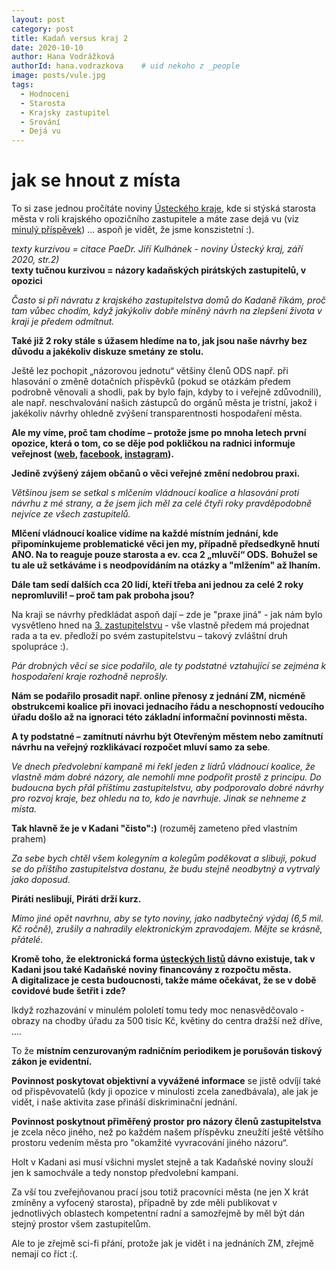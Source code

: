 ```yaml
---
layout: post
category: post
title: Kadaň versus kraj 2   
date: 2020-10-10
author: Hana Vodrážková
authorId: hana.vodrazkova    # uid nekoho z _people
image: posts/vule.jpg
tags:
  - Hodnoceni
  - Starosta
  - Krajsky zastupitel
  - Srování
  - Dejá vu
---
```


# jak se hnout z místa


To si zase jednou pročítáte noviny [Ústeckého kraje](http://www.kr-ustecky.cz/listy-usteckeho-kraje/ds-25003), kde si stýská starosta města v roli krajského opozičního zastupitele a máte zase dejá vu (viz [minulý příspěvek](https://kadan.pirati.cz/aktuality/mikulas.html)) ... aspoň je vidět, že jsme konszistetní :).

*texty kurzívou = citace PaeDr. Jiří Kulhánek - noviny Ústecký kraj, září 2020, str.2)*  
**texty tučnou kurzivou = názory kadaňských pirátských zastupitelů, v opozici**

*Často si při návratu z  krajského zastupitelstva domů do Kadaně říkám, proč tam vůbec chodím, když jakýkoliv dobře míněný návrh na zlepšení života v  kraji je předem odmítnut.*

**Také již 2 roky stále s úžasem hledíme na to, jak jsou naše návrhy bez důvodu a jakékoliv diskuze smetány ze stolu.** 

Ještě lez pochopit „názorovou jednotu“ většiny členů ODS např. při hlasování o změně dotačních příspěvků (pokud se otázkám předem podrobně věnovali a shodli, pak by bylo fajn, kdyby to i veřejně zdůvodnili),  
ale např. neschvalování našich zástupců do orgánů města je tristní, jakož i jakékoliv návrhy ohledně zvýšení transparentnosti hospodaření města.

  **Ale my víme, proč tam chodíme – protože jsme po mnoha letech první opozice, která o tom, co se děje pod pokličkou na radnici informuje veřejnost ([web](https://kadan.pirati.cz/), [facebook](https://www.facebook.com/kadanpirati/), [instagram](https://www.instagram.com/piratikadan/)).** 
  
**Jedině zvýšený zájem občanů o věci veřejné změní nedobrou praxi.**

*Většinou jsem se setkal s  mlčením vládnoucí koalice a  hlasování proti návrhu z  mé strany, a že jsem jich měl za celé čtyři roky pravděpodobně nejvíce ze všech zastupitelů.*

**Mlčení vládnoucí koalice vidíme na každé místním jednání, kde připomínkujeme problematické věci jen my, případně předsedkyně hnutí ANO. Na to reaguje pouze starosta a ev. cca 2 „mluvčí“ ODS.**
**Bohužel se tu ale už setkáváme i s neodpovídáním na otázky a "mlžením" až lhaním.**

**Dále tam sedí dalších cca  20 lidí, kteří třeba ani jednou za celé 2 roky nepromluvili! – proč tam pak proboha jsou?**

Na kraji se návrhy předkládat aspoň dají – zde je "praxe jiná" - jak nám bylo vysvětleno hned na [3. zastupitelstvu](https://kadan.pirati.cz/aktuality/3zm.html) - vše vlastně předem má projednat rada a ta ev. předloží po svém zastupitelstvu – takový zvláštní druh spolupráce :).

*Pár drobných věcí se sice podařilo, ale ty podstatné vztahující se zejména k hospodaření kraje rozhodně neprošly.*

**Nám se podařilo prosadit např. online přenosy z jednání ZM, nicméně obstrukcemi koalice při inovaci jednacího řádu a neschopností vedoucího úřadu došlo až na ignoraci této základní informační povinnosti města.**

**A ty podstatné – zamítnutí návrhu být Otevřeným městem nebo zamítnutí návrhu na veřejný rozklikávací rozpočet mluví samo za sebe**.

*Ve dnech předvolební kampaně mi řekl jeden z lídrů vládnoucí koalice, že vlastně mám dobré názory, ale nemohli mne podpořit prostě z  principu. Do budoucna bych přál příštímu zastupitelstvu, aby podporovalo dobré návrhy pro rozvoj kraje, bez ohledu na to, kdo je navrhuje. Jinak se nehneme z  místa.*

**Tak hlavně že je v Kadani "čisto":)** (rozuměj zameteno před vlastním prahem)

*Za sebe bych chtěl všem kolegyním a kolegům poděkovat a slibuji, pokud se do příštího zastupitelstva dostanu, že budu stejně neodbytný a vytrvalý jako doposud.*

**Piráti neslibují, Piráti drží kurz.**

*Mimo jiné opět navrhnu, aby se tyto noviny, jako nadbytečný výdaj (6,5 mil. Kč ročně), zrušily a nahradily elektronickým zpravodajem. Mějte se krásně, přátelé.*

**Kromě toho, že elektronická forma [ústeckých listů](http://www.kr-ustecky.cz/listy-usteckeho-kraje/ds-25003) dávno existuje, tak v Kadani jsou také Kadaňské noviny financovány z rozpočtu města.**  
**A digitalizace je cesta budoucnosti, takže máme očekávat, že se v době covidové bude šetřit i zde?**

Ikdyž rozhazování v minulém pololetí tomu tedy moc nenasvědčovalo - obrazy na chodby úřadu za 500 tisíc Kč, květiny do centra dražší než dříve, ....  

To že **místním cenzurovaným radničním periodikem je porušován tiskový zákon je evidentní.**  

**Povinnost poskytovat objektivní a vyvážené informace** se jistě odvíjí také od přispěvovatelů 
(kdy ji opozice v minulosti zcela zanedbávala), ale jak je vidět, i naše aktivita zase přináší diskriminační jednání.

**Povinnost poskytnout přiměřený prostor pro názory členů zastupitelstva** je zcela něco jiného, než po každém našem příspěvku zneužítí ještě většího prostoru vedením města pro "okamžité vyvracování jiného názoru“.

Holt v Kadani asi musí všichni myslet stejně a tak Kadaňské noviny slouží jen k samochvále a tedy nonstop předvolební kampani.

Za vší tou zveřejňovanou prací jsou totiž pracovníci města (ne jen X krát zmíněny a vyfocený starosta), případně by zde měli publikovat v jednotlivých oblastech kompetentní radní a samozřejmě by měl být dán stejný prostor všem zastupitelům. 

Ale to je zřejmě sci-fi přání, protože jak je vidět i na jednáních ZM, zřejmě nemají co říct :(.
 




